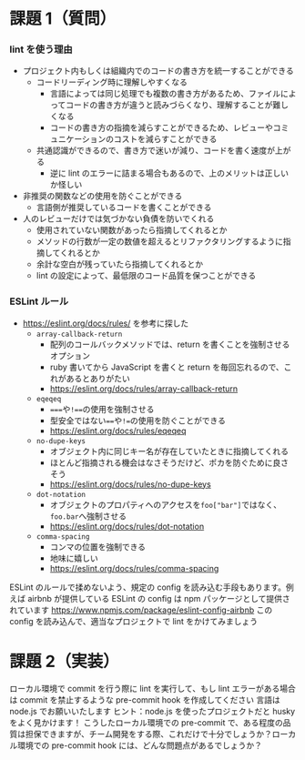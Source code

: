 # 課題 1（質問）

### lint を使う理由

- プロジェクト内もしくは組織内でのコードの書き方を統一することができる
  - コードリーディング時に理解しやすくなる
    - 言語によっては同じ処理でも複数の書き方があるため、ファイルによってコードの書き方が違うと読みづらくなり、理解することが難しくなる
    - コードの書き方の指摘を減らすことができるため、レビューやコミュニケーションのコストを減らすことができる
  - 共通認識ができるので、書き方で迷いが減り、コードを書く速度が上がる
    - 逆に lint のエラーに詰まる場合もあるので、上のメリットは正しいか怪しい
- 非推奨の関数などの使用を防ぐことができる
  - 言語側が推奨しているコードを書くことができる
- 人のレビューだけでは気づかない負債を防いでくれる
  - 使用されていない関数があったら指摘してくれるとか
  - メソッドの行数が一定の数値を超えるとリファクタリングするように指摘してくれるとか
  - 余計な空白が残っていたら指摘してくれるとか
  - lint の設定によって、最低限のコード品質を保つことができる

### ESLint ルール

- https://eslint.org/docs/rules/ を参考に探した
  - `array-callback-return`
    - 配列のコールバックメソッドでは、return を書くことを強制させるオプション
    - ruby 書いてから JavaScript を書くと return を毎回忘れるので、これがあるとありがたい
    - https://eslint.org/docs/rules/array-callback-return
  - `eqeqeq`
    - `===`や`!==`の使用を強制させる
    - 型安全ではない`==`や`!=`の使用を防ぐことができる
    - https://eslint.org/docs/rules/eqeqeq
  - `no-dupe-keys`
    - オブジェクト内に同じキー名が存在していたときに指摘してくれる
    - ほとんど指摘される機会はなさそうだけど、ポカを防ぐために良さそう
    - https://eslint.org/docs/rules/no-dupe-keys
  - `dot-notation`
    - オブジェクトのプロパティへのアクセスを`foo["bar"]`ではなく、`foo.bar`へ強制させる
    - https://eslint.org/docs/rules/dot-notation
  - `comma-spacing`
    - コンマの位置を強制できる
    - 地味に嬉しい
    - https://eslint.org/docs/rules/comma-spacing

ESLint のルールで揉めないよう、規定の config を読み込む手段もあります。例えば airbnb が提供している ESLint の config は npm パッケージとして提供されています
https://www.npmjs.com/package/eslint-config-airbnb
この config を読み込んで、適当なプロジェクトで lint をかけてみましょう

# 課題 2（実装）

ローカル環境で commit を行う際に lint を実行して、もし lint エラーがある場合は commit を禁止するような pre-commit hook を作成してください
言語は node.js でお願いいたします
ヒント：node.js を使ったプロジェクトだと husky をよく見かけます！
こうしたローカル環境での pre-commit で、ある程度の品質は担保できますが、チーム開発をする際、これだけで十分でしょうか？ローカル環境での pre-commit hook には、どんな問題点があるでしょうか？
